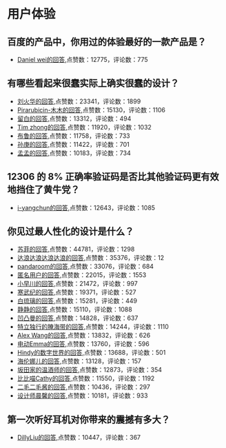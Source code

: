 #  用户体验 
## 百度的产品中，你用过的体验最好的一款产品是？
- [Daniel wei的回答](https://www.zhihu.com/question/20512556/answer/100898344),点赞数：12775，评论数：775
## 有哪些看起来很蠢实际上确实很蠢的设计？
- [刘火华的回答](https://www.zhihu.com/question/36976624/answer/172059169),点赞数：23341，评论数：1899
- [Pirarubicin-木木的回答](https://www.zhihu.com/question/36976624/answer/171909912),点赞数：15130，评论数：1106
- [留白的回答](https://www.zhihu.com/question/36976624/answer/171598559),点赞数：13312，评论数：494
- [Tim zhong的回答](https://www.zhihu.com/question/36976624/answer/171860059),点赞数：11920，评论数：1032
- [布鲁的回答](https://www.zhihu.com/question/36976624/answer/172162293),点赞数：11758，评论数：733
- [孙庚的回答](https://www.zhihu.com/question/36976624/answer/187727053),点赞数：11422，评论数：701
- [孟孟的回答](https://www.zhihu.com/question/36976624/answer/171702290),点赞数：10183，评论数：734
## 12306 的 8% 正确率验证码是否比其他验证码更有效地挡住了黄牛党？
- [i-yangchun的回答](https://www.zhihu.com/question/38239489/answer/75954812),点赞数：12643，评论数：1085
## 你见过最人性化的设计是什么？
- [苏菲的回答](https://www.zhihu.com/question/31524027/answer/66112942),点赞数：44781，评论数：1298
- [达浪达浪达浪达浪的回答](https://www.zhihu.com/question/31524027/answer/66129572),点赞数：35376，评论数：12
- [pandaroom的回答](https://www.zhihu.com/question/31524027/answer/149809200),点赞数：33076，评论数：684
- [匿名用户的回答](https://www.zhihu.com/question/31524027/answer/149434030),点赞数：22015，评论数：1553
- [小早川的回答](https://www.zhihu.com/question/31524027/answer/57351620),点赞数：21472，评论数：997
- [寒武纪的回答](https://www.zhihu.com/question/31524027/answer/54012355),点赞数：19371，评论数：527
- [白琉璃的回答](https://www.zhihu.com/question/31524027/answer/56872587),点赞数：15281，评论数：449
- [静静的回答](https://www.zhihu.com/question/31524027/answer/500264476),点赞数：15110，评论数：1088
- [凹凸曼的回答](https://www.zhihu.com/question/31524027/answer/667450830),点赞数：14828，评论数：637
- [特立独行的腌海带的回答](https://www.zhihu.com/question/31524027/answer/173598418),点赞数：14244，评论数：1110
- [Alex Wang的回答](https://www.zhihu.com/question/31524027/answer/155321509),点赞数：13832，评论数：626
- [电动Emma的回答](https://www.zhihu.com/question/31524027/answer/149516110),点赞数：13760，评论数：596
- [Hindy的数字世界的回答](https://www.zhihu.com/question/31524027/answer/127192630),点赞数：13688，评论数：501
- [海伦娜儿的回答](https://www.zhihu.com/question/31524027/answer/66081841),点赞数：13128，评论数：157
- [坂田家的温酒师的回答](https://www.zhihu.com/question/31524027/answer/56790280),点赞数：12873，评论数：354
- [比比喵Cathy的回答](https://www.zhihu.com/question/31524027/answer/252829154),点赞数：11550，评论数：1192
- [二毛二毛酱的回答](https://www.zhihu.com/question/31524027/answer/58637923),点赞数：10436，评论数：297
- [设计师晨馨的回答](https://www.zhihu.com/question/31524027/answer/638093022),点赞数：10181，评论数：933
## 第一次听好耳机对你带来的震撼有多大？
- [DillyLiu的回答](https://www.zhihu.com/question/27755657/answer/37953999),点赞数：10447，评论数：367
